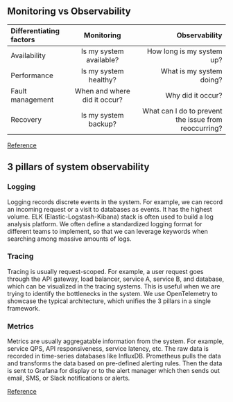 ## Monitoring vs Observability

| Differentiating factors |          Monitoring          |                                        Observability |
| :---------------------- | :--------------------------: | ---------------------------------------------------: |
| Availability            |   Is my system available?    |                            How long is my system up? |
| Performance             |    Is my system healthy?     |                             What is my system doing? |
| Fault management        | When and where did it occur? |                                    Why did it occur? |
| Recovery                |     Is my system backup?     | What can I do to prevent the issue from reoccurring? |

[Reference](https://medium.com/cloud-native-daily/monitoring-vs-observability-in-2023-an-honest-take-f68df4e2d774)

## 3 pillars of system observability

### Logging

Logging records discrete events in the system. For example, we can record an incoming request or a visit to databases as events. It has the highest volume. ELK (Elastic-Logstash-Kibana) stack is often used to build a log analysis platform. We often define a standardized logging format for different teams to implement, so that we can leverage keywords when searching among massive amounts of logs.

### Tracing

Tracing is usually request-scoped. For example, a user request goes through the API gateway, load balancer, service A, service B, and database, which can be visualized in the tracing systems. This is useful when we are trying to identify the bottlenecks in the system. We use OpenTelemetry to showcase the typical architecture, which unifies the 3 pillars in a single framework.

### Metrics

Metrics are usually aggregatable information from the system. For example, service QPS, API responsiveness, service latency, etc. The raw data is recorded in time-series databases like InfluxDB. Prometheus pulls the data and transforms the data based on pre-defined alerting rules. Then the data is sent to Grafana for display or to the alert manager which then sends out email, SMS, or Slack notifications or alerts.

[Reference](https://twitter.com/i/status/1768882834654310545)
